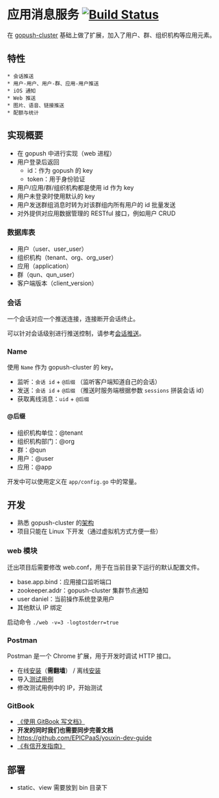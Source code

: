 # 应用消息服务 [![Build Status](https://drone.io/github.com/EPICPaaS/appmsgsrv/status.png)](https://drone.io/github.com/EPICPaaS/appmsgsrv/latest)

在 [gopush-cluster](https://github.com/Terry-Mao/gopush-cluster) 基础上做了扩展，加入了用户、群、组织机构等应用元素。

## 特性

	* 会话推送
	* 用户-用户、用户-群、应用-用户推送
	* iOS 通知
	* Web 推送
	* 图片、语音、链接推送
	* 配额与统计

## 实现概要

* 在 gopush 中进行实现（web 进程）
* 用户登录后返回
  * id：作为 gopush 的 key
  * token：用于身份验证
* 用户/应用/群/组织机构都是使用 id 作为 key
* 用户未登录时使用默认的 key
* 用户发送群组消息时转为对该群组内所有用户的 id 批量发送
* 对外提供对应用数据管理的 RESTful 接口，例如用户 CRUD

### 数据库表

* 用户（user、user_user）
* 组织机构（tenant、org、org_user）
* 应用（application）
* 群（qun、qun_user）
* 客户端版本（client_version）

### 会话

一个会话对应一个推送连接，连接断开会话终止。

可以针对会话级别进行推送控制，请参考[会话推送](https://github.com/EPICPaaS/appmsgsrv/issues/1)。

### Name

使用 `Name` 作为 gopush-cluster 的 key。

* 监听：`会话 id` + `@后缀` （监听客户端知道自己的会话）
* 发送：`会话 id` + `@后缀` （推送时服务端根据参数 `sessions` 拼装会话 id）
* 获取离线消息：`uid` + `@后缀`

#### @后缀

* 组织机构单位：@tenant
* 组织机构部门：@org
* 群：@qun
* 用户：@user
* 应用：@app

开发中可以使用定义在 `app/config.go` 中的常量。

## 开发

* 熟悉 gopush-cluster 的[架构](https://camo.githubusercontent.com/3c2f6df17ff0bace9f88e657819160f0bcb14a8c/687474703a2f2f7261772e6769746875622e636f6d2f54657272792d4d616f2f676f707573682d636c75737465722f6d61737465722f77696b692f6172636869746563747572652f6172636869746563747572652e6a7067)
* 项目只能在 Linux 下开发（通过虚拟机方式方便一些）

### web 模块

迁出项目后需要修改 web.conf，用于在当前目录下运行的默认配置文件。
* base.app.bind：应用接口监听端口
* zookeeper.addr：gopush-cluster 集群节点通知
* user daniel：当前操作系统登录用户 
* 其他默认 IP 绑定

启动命令 `./web -v=3 -logtostderr=true`

### Postman

Postman 是一个 Chrome 扩展，用于开发时调试 HTTP 接口。

* 在线[安装](https://chrome.google.com/webstore/detail/postman-rest-client/fdmmgilgnpjigdojojpjoooidkmcomcm)（**需翻墙**） / 离线[安装](https://github.com/a85/POSTMan-Chrome-Extension)
* 导入[测试用例](https://www.getpostman.com/collections/cba11454feb866c965c3)
* 修改测试用例中的 IP，开始测试

### GitBook

* [《使用 GitBook 写文档》](http://88250.b3log.org/write-doc-via-gitbook)
* **开发的同时我们也需要同步完善文档**
* https://github.com/EPICPaaS/youxin-dev-guide
* [《有信开发指南》](http://epicpaas.gitbooks.io/youxin-dev-guide/)

## 部署

* static、view 需要放到 bin 目录下
